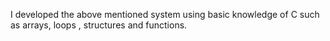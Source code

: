 I developed the above mentioned system using basic knowledge of C such as arrays, loops , structures and functions.
